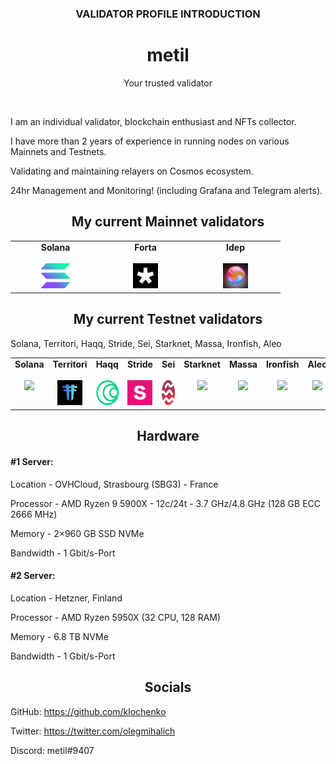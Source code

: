 <h3 align="center">VALIDATOR PROFILE INTRODUCTION</h3>

<h1 align="center">metil</h1>
<p align="center">Your trusted validator</p>

<br>

I am an individual validator, blockchain enthusiast and NFTs collector.

I have more than 2 years of experience in running nodes on various Mainnets and Testnets.

Validating and maintaining relayers on Cosmos ecosystem.

24hr Management and Monitoring! (including Grafana and Telegram alerts).

<h2 align="center">My current Mainnet validators</h2>

<table width="350px" align="center">
    <tbody>
        <tr valign="top">
            <td width="130px" align="center">
            <span><strong>Solana</strong></span><br><br />
            <a href="https://app.forta.network/scan-node/0x211bf823b9aa19255aeec0452910775bc84696e1" target="_blank" rel="noopener noreferrer">
            <img height="40px" src="https://github.com/klochenko/klochenko/blob/main/logo/solanaLogoMark.png">
            </td>
            <td width="130px" align="center">
            <span><strong>Forta</strong></span><br><br />
            <a href="https://app.forta.network/scan-node/0x211bf823b9aa19255aeec0452910775bc84696e1" target="_blank" rel="noopener noreferrer">
            <img height="40px" src="https://github.com/klochenko/klochenko/blob/main/logo/forta.jpg">
            </td>
            <td width="130px" align="center">
            <span><strong>Idep</strong></span><br><br />
            <a href="https://atomscan.com/idep/validators/idepvaloper1qnshchnpvtcx9uu3fytce25lk7qyxqklgym5sv" target="_blank" rel="noopener noreferrer">
            <img height="40px" src="https://github.com/klochenko/klochenko/blob/main/logo/Idep.jpg">
            </td>
        </tr>
    </tbody>
</table>

<h2 align="center">My current Testnet validators</h2>

Solana, Territori, Haqq, Stride, Sei, Starknet, Massa, Ironfish, Aleo
<table width="350px" align="center">
    <tbody>
        <tr valign="top">
            <td width="130px" align="center">
            <span><strong>Solana</strong></span><br><br />
            <a href="#" target="_blank" rel="noopener noreferrer">
            <img height="40px" src="#">
            </td>
                <td width="130px" align="center">
            <span><strong>Territori</strong></span><br><br />
            <a href="#" target="_blank" rel="noopener noreferrer">
            <img height="40px" src="https://github.com/klochenko/klochenko/blob/main/logo/teritori.png">
            </td>
                    <td width="130px" align="center">
            <span><strong>Haqq</strong></span><br><br />
            <a href="№" target="_blank" rel="noopener noreferrer">
            <img height="40px" src="https://github.com/klochenko/klochenko/blob/main/logo/haqq.png">
            </td>
                        <td width="130px" align="center">
            <span><strong>Stride</strong></span><br><br />
            <a href="#" target="_blank" rel="noopener noreferrer">
            <img height="40px" src="https://github.com/klochenko/klochenko/blob/main/logo/stride.png">
            </td>
            <td width="130px" align="center">
            <span><strong>Sei</strong></span><br><br />
            <a href="#" target="_blank" rel="noopener noreferrer">
            <img height="40px" src="https://github.com/klochenko/klochenko/blob/main/logo/sei.png">
            </td>
            <td width="130px" align="center">
            <span><strong>Starknet</strong></span><br><br />
            <a href="#" target="_blank" rel="noopener noreferrer">
            <img height="40px" src="#">
            </td>
                <td width="130px" align="center">
            <span><strong>Massa</strong></span><br><br />
            <a href="#" target="_blank" rel="noopener noreferrer">
            <img height="40px" src="#">
            </td>
                    <td width="130px" align="center">
            <span><strong>Ironfish</strong></span><br><br />
            <a href="#" target="_blank" rel="noopener noreferrer">
            <img height="40px" src="#">
            </td>
                           <td width="130px" align="center">
            <span><strong>Aleo</strong></span><br><br />
            <a href="#" target="_blank" rel="noopener noreferrer">
            <img height="40px" src="#">
            </td>
        </tr>
    </tbody>
</table>

<h2 align="center">Hardware</h2>

#### #1 Server:
Location - OVHCloud, Strasbourg (SBG3) - France

Processor - AMD Ryzen 9 5900X - 12c/24t - 3.7 GHz/4.8 GHz (128 GB ECC 2666 MHz)

Memory - 2×960 GB SSD NVMe

Bandwidth - 1 Gbit/s-Port

#### #2 Server:
Location - Hetzner, Finland

Processor - AMD Ryzen 5950X (32 CPU, 128 RAM)

Memory - 6.8 TB NVMe

Bandwidth - 1 Gbit/s-Port

<h2 align="center">Socials</h2>

GitHub: https://github.com/klochenko

Twitter: https://twitter.com/olegmihalich

Discord: metil#9407
